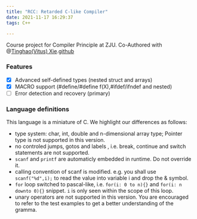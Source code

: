 ```yaml
---
title: "RCC: Retarded C-like Compiler"
date: 2021-11-17 16:29:37
tags: C++

---
```

Course project for Compiler Principle at ZJU. Co-Authored with @[Tinghao(Vitus) Xie](http://vtu.life/posts/2020/06/RCC/).[github](https://github.com/Luke-Skycrawler/rcc/)
<!-- more -->

### Features
- [x] Advanced self-defined types (nested struct and arrays)
- [x] MACRO support (#define/#define f(X),#ifdef/ifndef and nested)
- [ ] Error detection and recovery (primary)

### Language definitions

This language is a miniature of C. We highlight our differences as follows:
- type system: char, int, double and n-dimensional array type; Pointer type is not supported in this version.
- no controled jumps, gotos and labels , i.e. break, continue and switch statements are not supported.
- `scanf` and `printf` are automaticly embedded in runtime. Do not override it.
- calling convention of scanf is modified. e.g. you shall use `scanf("%d",i);` to read the value into variable i and drop the & symbol.
- `for` loop switched to pascal-like, i.e. `for(i: 0 to n){}` and `for(i: n downto 0){}` snippet. `i` is only seen within the scope of this loop.
- unary operators are not supported in this version.
You are encouraged to refer to the test examples to get a better understanding of the gramma.

